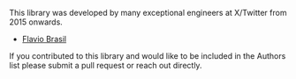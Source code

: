This library was developed by many exceptional engineers at X/Twitter from 2015 onwards.

- [Flavio Brasil](https://github.com/fwbrasil/)

If you contributed to this library and would like to be included in the Authors list please submit a pull request or reach out directly.
